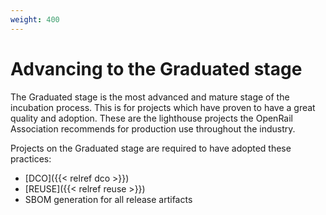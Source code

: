 ```yaml
---
weight: 400
---
```

# Advancing to the Graduated stage

The Graduated stage is the most advanced and mature stage of the incubation process. This is for projects which have proven to have a great quality and adoption. These are the lighthouse projects the OpenRail Association recommends for production use throughout the industry.

Projects on the Graduated stage are required to have adopted these practices:

* [DCO]({{< relref dco >}})
* [REUSE]({{< relref reuse >}})
* SBOM generation for all release artifacts
